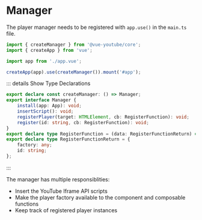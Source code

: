 # Manager

The player manager needs to be registered with `app.use()` in the `main.ts` file.

```ts
import { createManager } from '@vue-youtube/core';
import { createApp } from 'vue';

import app from './app.vue';

createApp(app).use(createManager()).mount('#app');
```

::: details Show Type Declarations
```ts
export declare const createManager: () => Manager;
export interface Manager {
    install(app: App): void;
    insertScript(): void;
    registerPlayer(target: HTMLElement, cb: RegisterFunction): void;
    register(id: string, cb: RegisterFunction): void;
}
export declare type RegisterFunction = (data: RegisterFunctionReturn) => void;
export declare type RegisterFunctionReturn = {
    factory: any;
    id: string;
};
```
:::

The manager has multiple responsiblities:

- Insert the YouTube Iframe API scripts
- Make the player factory available to the component and composable functions
- Keep track of registered player instances